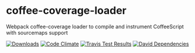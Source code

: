 # coffee-coverage-loader
Webpack coffee-coverage loader to compile and instrument CoffeeScript with sourcemaps support

[![Downloads](http://img.shields.io/npm/dm/coffee-coverage-loader.svg?style=flat-square)](https://npmjs.org/package/coffee-coverage-loader) [![Code Climate](https://img.shields.io/codeclimate/github/vectart/coffee-coverage-loader.svg?style=flat-square)](https://codeclimate.com/github/vectart/coffee-coverage-loader) [![Travis Test Results](http://img.shields.io/travis/vectart/coffee-coverage-loader.svg?style=flat-square)](https://travis-ci.org/vectart/coffee-coverage-loader) [![David Dependencies](https://david-dm.org/vectart/ibrik-instrumenter-loader.svg?style=flat-square)](https://david-dm.org/vectart/ibrik-instrumenter-loader)

